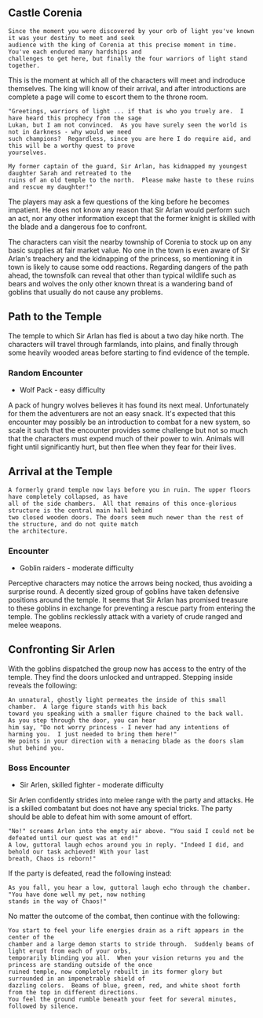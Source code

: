 ## Castle Corenia

```
Since the moment you were discovered by your orb of light you've known it was your destiny to meet and seek 
audience with the king of Corenia at this precise moment in time.  You've each endured many hardships and 
challenges to get here, but finally the four warriors of light stand together.
```

This is the moment at which all of the characters will meet and indroduce themselves.  The king will know of their arrival, and
after introductions are complete a page will come to escort them to the throne room.

```
"Greetings, warriors of light ... if that is who you truely are.  I have heard this prophecy from the sage
Lukan, but I am not convinced.  As you have surely seen the world is not in darkness - why would we need 
such champions?  Regardless, since you are here I do require aid, and this will be a worthy quest to prove
yourselves.

My former captain of the guard, Sir Arlan, has kidnapped my youngest daughter Sarah and retreated to the 
ruins of an old temple to the north.  Please make haste to these ruins and rescue my daughter!"
```

The players may ask a few questions of the king before he becomes impatient.  He does not know any reason that Sir
Arlan would perform such an act, nor any other information except that the former knight is skilled with the blade
and a dangerous foe to confront.

The characters can visit the nearby township of Corenia to stock up on any basic supplies at fair market value. No
one in the town is even aware of Sir Arlan's treachery and the kidnapping of the princess, so mentioning it in town
is likely to cause some odd reactions.  Regarding dangers of the path ahead, the townsfolk can reveal that other
than typical wildlife such as bears and wolves the only other known threat is a wandering band of goblins that
usually do not cause any problems.

## Path to the Temple

The temple to which Sir Arlan has fled is about a two day hike north.  The characters will travel through farmlands,
into plains, and finally through some heavily wooded areas before starting to find evidence of the temple.

### Random Encounter
* Wolf Pack - easy difficulty

A pack of hungry wolves believes it has found its next meal. Unfortunately for them the adventurers are
not an easy snack. It's expected that this encounter may possibly be an introduction to combat for a new system, 
so scale it such that the encounter provides some challenge but not so much that the characters must expend much
of their power to win. Animals will fight until significantly hurt, but then flee when they fear for their lives.

## Arrival at the Temple
```
A formerly grand temple now lays before you in ruin. The upper floors have completely collapsed, as have
all of the side chambers.  All that remains of this once-glorious structure is the central main hall behind
two closed wooden doors. The doors seem much newer than the rest of the structure, and do not quite match
the architecture.
```

### Encounter
* Goblin raiders - moderate difficulty

Perceptive characters may notice the arrows being nocked, thus avoiding a surprise round.  A decently sized group
of goblins have taken defensive positions around the temple.  It seems that Sir Arlan has promised treasure to these
goblins in exchange for preventing a rescue party from entering the temple. The goblins recklessly attack with a 
variety of crude ranged and melee weapons.

## Confronting Sir Arlen

With the goblins dispatched the group now has access to the entry of the temple.  They find the doors unlocked
and untrapped.  Stepping inside reveals the following:
```
An unnatural, ghostly light permeates the inside of this small chamber.  A large figure stands with his back
toward you speaking with a smaller figure chained to the back wall.  As you step through the door, you can hear
him say, "Do not worry princess - I never had any intentions of harming you.  I just needed to bring them here!"
He points in your direction with a menacing blade as the doors slam shut behind you.
```

### Boss Encounter
* Sir Arlen, skilled fighter - moderate difficulty

Sir Arlen confidently strides into melee range with the party and attacks.  He is a skilled combatant but 
does not have any special tricks.  The party should be able to defeat him with some amount of effort. 
```
"No!" screams Arlen into the empty air above. "You said I could not be defeated until our quest was at end!"
A low, guttoral laugh echos around you in reply. "Indeed I did, and behold our task achieved! With your last
breath, Chaos is reborn!" 
```
If the party is defeated, read the following instead:
```
As you fall, you hear a low, guttoral laugh echo through the chamber.  "You have done well my pet, now nothing
stands in the way of Chaos!"
```
No matter the outcome of the combat, then continue with the following:
```
You start to feel your life energies drain as a rift appears in the center of the
chamber and a large demon starts to stride through.  Suddenly beams of light erupt from each of your orbs,
temporarily blinding you all.  When your vision returns you and the princess are standing outside of the once
ruined temple, now completely rebuilt in its former glory but surrounded in an impenetrable shield of
dazzling colors.  Beams of blue, green, red, and white shoot forth from the top in different directions.
You feel the ground rumble beneath your feet for several minutes, followed by silence.
```
